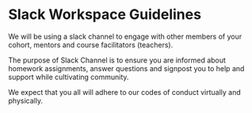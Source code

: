 # Slack Workspace Guidelines

We will be using a slack channel to engage with other members of your cohort, mentors and course facilitators (teachers).  

The purpose of Slack Channel is to ensure you are informed about homework assignments, answer questions and signpost you to help and support while cultivating community.

We expect that you all will adhere to our codes of conduct virtually and physically. 
